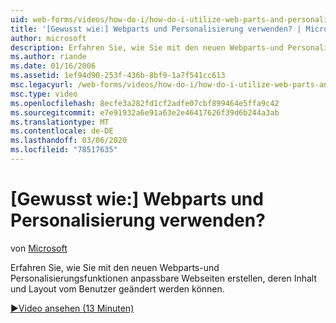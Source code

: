 ```yaml
---
uid: web-forms/videos/how-do-i/how-do-i-utilize-web-parts-and-personalization
title: '[Gewusst wie:] Webparts und Personalisierung verwenden? | Microsoft-Dokumentation'
author: microsoft
description: Erfahren Sie, wie Sie mit den neuen Webparts-und Personalisierungsfunktionen anpassbare Webseiten erstellen, deren Inhalt und Layout vom Benutzer geändert werden können.
ms.author: riande
ms.date: 01/16/2006
ms.assetid: 1ef94d90-253f-436b-8bf9-1a7f541cc613
msc.legacyurl: /web-forms/videos/how-do-i/how-do-i-utilize-web-parts-and-personalization
msc.type: video
ms.openlocfilehash: 8ecfe3a282fd1cf2adfe07cbf899464e5ffa9c42
ms.sourcegitcommit: e7e91932a6e91a63e2e46417626f39d6b244a3ab
ms.translationtype: MT
ms.contentlocale: de-DE
ms.lasthandoff: 03/06/2020
ms.locfileid: "78517635"
---
```

# <a name="how-do-i-utilize-web-parts-and-personalization"></a>[Gewusst wie:] Webparts und Personalisierung verwenden?

von [Microsoft](https://github.com/microsoft)

Erfahren Sie, wie Sie mit den neuen Webparts-und Personalisierungsfunktionen anpassbare Webseiten erstellen, deren Inhalt und Layout vom Benutzer geändert werden können.

[&#9654;Video ansehen (13 Minuten)](https://channel9.msdn.com/Blogs/ASP-NET-Site-Videos/how-do-i-utilize-web-parts-and-personalization)
